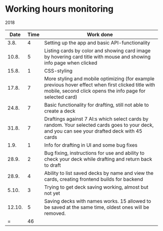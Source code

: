 # Working hours monitoring

2018

| Date  | Time | Work done |
|-------|------|-----------|
| 3.8.  | 4    | Setting up the app and basic API-functionality |
| 10.8. | 5    | Listing cards by color and showing card image by hovering card title with mouse and showing info page when clicked |
| 15.8. | 1	   | CSS-styling |
| 17.8. | 7    | More styling and mobile optimizing (for example previous hover effect when first clicked title with mobile, second click opens the info page for selected card) |
| 24.8. | 7    | Basic functionality for drafting, still not able to create a deck |
| 31.8. | 7	   | Draftings against 7 AI:s which select cards by random. Your selected cards goes to your deck, and you can see your drafted deck with 45 cards |
| 1.9.  | 1    | Info for drafting in UI and some bug fixes |
| 28.9. | 2    | Bug fixing, instructions for use and ability to check your deck while drafting and return back to draft |
| 28.9. | 4    | Ability to list saved decks by name and view the cards, creating frontend builds for backend |
| 5.10. | 3    | Trying to get deck saving working, almost but not yet |
| 12.10.| 5    | Saving decks with names works. 15 allowed to be saved at the same time, oldest ones will be removed. |
|    =	| 46   |